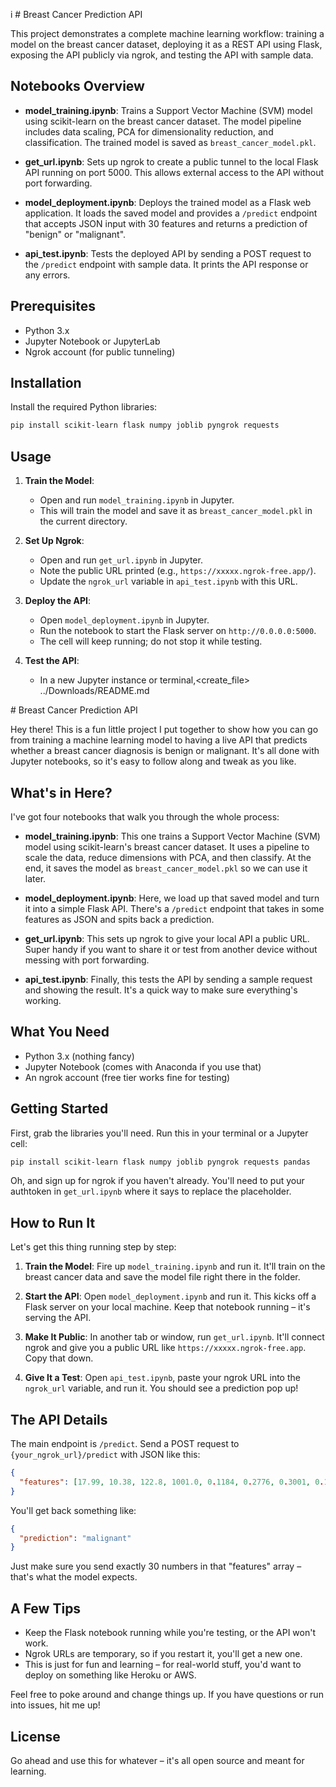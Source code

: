 i # Breast Cancer Prediction API

This project demonstrates a complete machine learning workflow: training a model on the breast cancer dataset, deploying it as a REST API using Flask, exposing the API publicly via ngrok, and testing the API with sample data.

## Notebooks Overview

- **model_training.ipynb**: Trains a Support Vector Machine (SVM) model using scikit-learn on the breast cancer dataset. The model pipeline includes data scaling, PCA for dimensionality reduction, and classification. The trained model is saved as `breast_cancer_model.pkl`.

- **get_url.ipynb**: Sets up ngrok to create a public tunnel to the local Flask API running on port 5000. This allows external access to the API without port forwarding.

- **model_deployment.ipynb**: Deploys the trained model as a Flask web application. It loads the saved model and provides a `/predict` endpoint that accepts JSON input with 30 features and returns a prediction of "benign" or "malignant".

- **api_test.ipynb**: Tests the deployed API by sending a POST request to the `/predict` endpoint with sample data. It prints the API response or any errors.

## Prerequisites

- Python 3.x
- Jupyter Notebook or JupyterLab
- Ngrok account (for public tunneling)

## Installation

Install the required Python libraries:

```bash
pip install scikit-learn flask numpy joblib pyngrok requests
```

## Usage

1. **Train the Model**:
   - Open and run `model_training.ipynb` in Jupyter.
   - This will train the model and save it as `breast_cancer_model.pkl` in the current directory.

2. **Set Up Ngrok**:
   - Open and run `get_url.ipynb` in Jupyter.
   - Note the public URL printed (e.g., `https://xxxxx.ngrok-free.app/`).
   - Update the `ngrok_url` variable in `api_test.ipynb` with this URL.

3. **Deploy the API**:
   - Open `model_deployment.ipynb` in Jupyter.
   - Run the notebook to start the Flask server on `http://0.0.0.0:5000`.
   - The cell will keep running; do not stop it while testing.

4. **Test the API**:
   - In a new Jupyter instance or terminal,<create_file>
<path>../Downloads/README.md</path>
<content>
# Breast Cancer Prediction API

Hey there! This is a fun little project I put together to show how you can go from training a machine learning model to having a live API that predicts whether a breast cancer diagnosis is benign or malignant. It's all done with Jupyter notebooks, so it's easy to follow along and tweak as you like.

## What's in Here?

I've got four notebooks that walk you through the whole process:

- **model_training.ipynb**: This one trains a Support Vector Machine (SVM) model using scikit-learn's breast cancer dataset. It uses a pipeline to scale the data, reduce dimensions with PCA, and then classify. At the end, it saves the model as `breast_cancer_model.pkl` so we can use it later.

- **model_deployment.ipynb**: Here, we load up that saved model and turn it into a simple Flask API. There's a `/predict` endpoint that takes in some features as JSON and spits back a prediction.

- **get_url.ipynb**: This sets up ngrok to give your local API a public URL. Super handy if you want to share it or test from another device without messing with port forwarding.

- **api_test.ipynb**: Finally, this tests the API by sending a sample request and showing the result. It's a quick way to make sure everything's working.

## What You Need

- Python 3.x (nothing fancy)
- Jupyter Notebook (comes with Anaconda if you use that)
- An ngrok account (free tier works fine for testing)

## Getting Started

First, grab the libraries you'll need. Run this in your terminal or a Jupyter cell:

```bash
pip install scikit-learn flask numpy joblib pyngrok requests pandas
```

Oh, and sign up for ngrok if you haven't already. You'll need to put your authtoken in `get_url.ipynb` where it says to replace the placeholder.

## How to Run It

Let's get this thing running step by step:

1. **Train the Model**: Fire up `model_training.ipynb` and run it. It'll train on the breast cancer data and save the model file right there in the folder.

2. **Start the API**: Open `model_deployment.ipynb` and run it. This kicks off a Flask server on your local machine. Keep that notebook running – it's serving the API.

3. **Make It Public**: In another tab or window, run `get_url.ipynb`. It'll connect ngrok and give you a public URL like `https://xxxxx.ngrok-free.app`. Copy that down.

4. **Give It a Test**: Open `api_test.ipynb`, paste your ngrok URL into the `ngrok_url` variable, and run it. You should see a prediction pop up!

## The API Details

The main endpoint is `/predict`. Send a POST request to `{your_ngrok_url}/predict` with JSON like this:

```json
{
  "features": [17.99, 10.38, 122.8, 1001.0, 0.1184, 0.2776, 0.3001, 0.1471, 0.2419, 0.07871, 1.095, 0.3563, 7.039, 175.7, 0.006399, 0.04904, 0.05373, 0.01587, 0.03003, 0.006193, 25.38, 17.33, 184.6, 2019.0, 0.1622, 0.6656, 0.7119, 0.2654, 0.4601, 0.1189]
}
```

You'll get back something like:

```json
{
  "prediction": "malignant"
}
```

Just make sure you send exactly 30 numbers in that "features" array – that's what the model expects.

## A Few Tips

- Keep the Flask notebook running while you're testing, or the API won't work.
- Ngrok URLs are temporary, so if you restart it, you'll get a new one.
- This is just for fun and learning – for real-world stuff, you'd want to deploy on something like Heroku or AWS.

Feel free to poke around and change things up. If you have questions or run into issues, hit me up!

## License

Go ahead and use this for whatever – it's all open source and meant for learning.
